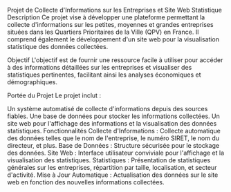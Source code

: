Projet de Collecte d'Informations sur les Entreprises et Site Web Statistique
Description
Ce projet vise à développer une plateforme permettant la collecte d'informations sur les petites, moyennes et grandes entreprises situées dans les Quartiers Prioritaires de la Ville (QPV) en France. Il comprend également le développement d'un site web pour la visualisation statistique des données collectées.

Objectif
L'objectif est de fournir une ressource facile à utiliser pour accéder à des informations détaillées sur les entreprises et visualiser des statistiques pertinentes, facilitant ainsi les analyses économiques et démographiques.

Portée du Projet
Le projet inclut :

Un système automatisé de collecte d'informations depuis des sources fiables.
Une base de données pour stocker les informations collectées.
Un site web pour l'affichage des informations et la visualisation des données statistiques.
Fonctionnalités
Collecte d'Informations : Collecte automatique des données telles que le nom de l'entreprise, le numéro SIRET, le nom du directeur, et plus.
Base de Données : Structure sécurisée pour le stockage des données.
Site Web : Interface utilisateur conviviale pour l'affichage et la visualisation des statistiques.
Statistiques : Présentation de statistiques générales sur les entreprises, répartition par taille, localisation, et secteur d'activité.
Mise à Jour Automatique : Actualisation des données sur le site web en fonction des nouvelles informations collectées.
